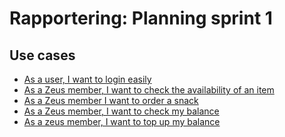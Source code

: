 # Rapportering: Planning sprint 1
## Use cases

- [As a user, I want to login easily][iss1]
- [As a Zeus member, I want to check the availability of an item][iss2]
- [As a Zeus member I want to order a snack][iss3]
- [As a Zeus member, I want to check my balance][iss4]
- [As a zeus member, I want to top up my balance][iss5]


[iss1]: https://github.ugent.be/SELab1/project-1819-groep-2/issues/1
[iss2]: https://github.ugent.be/SELab1/project-1819-groep-2/issues/2
[iss3]: https://github.ugent.be/SELab1/project-1819-groep-2/issues/3
[iss4]: https://github.ugent.be/SELab1/project-1819-groep-2/issues/4
[iss5]: https://github.ugent.be/SELab1/project-1819-groep-2/issues/5
